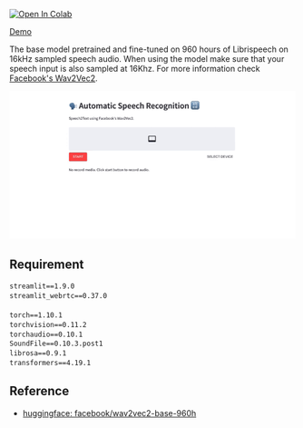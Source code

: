[![Open In Colab](https://colab.research.google.com/assets/colab-badge.svg)](https://colab.research.google.com/github/1010code/streamlit-Wav2Vec/blob/main/example/Wav2Vec_Hugging_Face_Notebook.ipynb)

[Demo](https://share.streamlit.io/1010code/streamlit-wav2vec/main/app.py)

The base model pretrained and fine-tuned on 960 hours of Librispeech on 16kHz sampled speech audio. When using the model make sure that your speech input is also sampled at 16Khz. For more information check [Facebook's Wav2Vec2](https://ai.facebook.com/blog/wav2vec-20-learning-the-structure-of-speech-from-raw-audio/).

![](./screenshot/demo.gif)

## Requirement

```txt
streamlit==1.9.0
streamlit_webrtc==0.37.0

torch==1.10.1
torchvision==0.11.2
torchaudio==0.10.1
SoundFile==0.10.3.post1
librosa==0.9.1
transformers==4.19.1
```

## Reference
- [huggingface: facebook/wav2vec2-base-960h](https://huggingface.co/facebook/wav2vec2-base-960h)
